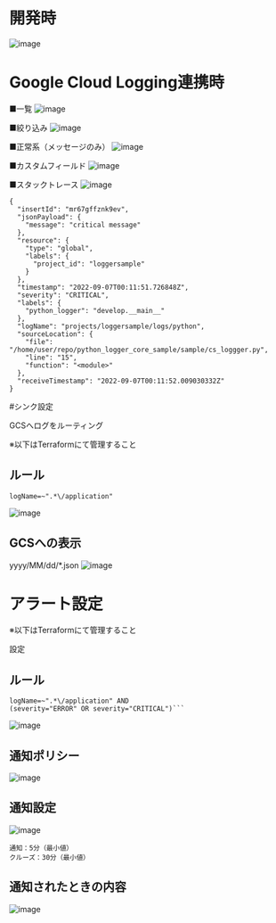 
# 開発時
![image](https://user-images.githubusercontent.com/1237574/188300248-c1d95f68-dcd5-4e10-b476-047236ba4cf2.png)

# Google Cloud Logging連携時

■一覧
![image](https://user-images.githubusercontent.com/1237574/188300079-bab844bb-82e3-41ae-bcc1-5e400fc4b7d1.png)

■絞り込み
![image](https://user-images.githubusercontent.com/1237574/188300124-9cc5be04-678a-4a54-afe9-a23efb33534d.png)

■正常系（メッセージのみ）
![image](https://user-images.githubusercontent.com/1237574/188300112-ab23b521-63e0-430a-8ba5-63077a8be592.png)

■カスタムフィールド
![image](https://user-images.githubusercontent.com/1237574/188300136-c6bbcad9-ac5c-4847-b7f7-2e5115e7be97.png)

■スタックトレース
![image](https://user-images.githubusercontent.com/1237574/188300040-32b25adb-bc7b-4e6d-853d-abf0a81cc434.png)


```
{
  "insertId": "mr67gffznk9ev",
  "jsonPayload": {
    "message": "critical message"
  },
  "resource": {
    "type": "global",
    "labels": {
      "project_id": "loggersample"
    }
  },
  "timestamp": "2022-09-07T00:11:51.726848Z",
  "severity": "CRITICAL",
  "labels": {
    "python_logger": "develop.__main__"
  },
  "logName": "projects/loggersample/logs/python",
  "sourceLocation": {
    "file": "/home/user/repo/python_logger_core_sample/sample/cs_loggger.py",
    "line": "15",
    "function": "<module>"
  },
  "receiveTimestamp": "2022-09-07T00:11:52.009030332Z"
}
```

#シンク設定

GCSへログをルーティング

※以下はTerraformにて管理すること

## ルール
```
logName=~".*\/application"
```

![image](https://user-images.githubusercontent.com/1237574/189511879-4468f79f-62c8-40e6-ad69-e020a09f93bc.png)


## GCSへの表示

yyyy/MM/dd/*.json
![image](https://user-images.githubusercontent.com/1237574/189513602-70b7eb3e-e5bf-4a1a-9af7-8ccaae2af911.png)


# アラート設定

※以下はTerraformにて管理すること

設定

## ルール
```
logName=~".*\/application" AND
(severity="ERROR" OR severity="CRITICAL")```
```

![image](https://user-images.githubusercontent.com/1237574/189512992-40b410ad-0220-47ef-b5e2-59525909df05.png)

## 通知ポリシー

![image](https://user-images.githubusercontent.com/1237574/189513020-05817e6f-840d-4132-ac5e-18c0f46712f4.png)

## 通知設定
![image](https://user-images.githubusercontent.com/1237574/189513531-6da0108c-c5a8-4586-b2fe-07a47ed3bb9a.png)

```
通知：5分（最小値）
クルーズ：30分（最小値）
```

## 通知されたときの内容
![image](https://user-images.githubusercontent.com/1237574/189514027-26dc202e-cc51-40d7-8b74-fb61c7703b82.png)

